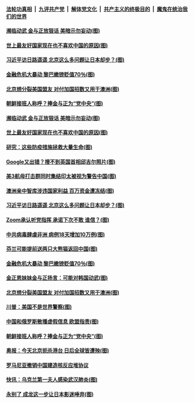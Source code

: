 

####  [法轮功真相](../../../../basic/blob/master/README.md?t=06151402) &nbsp;|&nbsp; [九评共产党](../../../../9ping.md/blob/master/README.md?t=06151402) &nbsp;|&nbsp; [解体党文化](../../../../jtdwh.md/blob/master/README.md?t=06151402)  &nbsp;|&nbsp; [共产主义的终极目的](../../../../gczydzjmd.md/blob/master/README.md?t=06151402) &nbsp;|&nbsp; [魔鬼在统治我们的世界](../../../../mgztzwmdsj.md/blob/master/README.md?t=06151402) 

#### [濒临动武 金与正放狠话 美暗示勿妄动(图)](../pages/p9/936506.md?t=06151402) 

#### [世上最友好国家现在也不喜欢中国的原因(图)](../pages/p9/936564.md?t=06151402) 

#### [习近平访日路遥遥 北京这么多问题让日本却步？(图)](../pages/p9/936421.md?t=06151402) 

#### [金融危机大暴动 黎巴嫩镑贬值70％(图)](../pages/p9/936414.md?t=06151402) 

#### [北京想分裂美国盟友 对付加国招数又用于澳洲(图)](../pages/p9/936465.md?t=06151402) 

#### [朝鲜接班人称呼？捧金与正为“党中央”(图)](../pages/p9/936329.md?t=06151402) 

#### [濒临动武 金与正放狠话 美暗示勿妄动(图)](../pages/p9/936506.md?t=06151402) 

#### [世上最友好国家现在也不喜欢中国的原因(图)](../pages/p9/936564.md?t=06151402) 

#### [研究：这些防疫措施拯救大量生命(图)](../pages/p9/936520.md?t=06151402) 

#### [Google又出错？搜不到英国首相邱吉尔照片(图)](../pages/p9/936552.md?t=06151402) 

#### [美3航母打击群同时集结印太被视为警告中国(图)](../pages/p9/936549.md?t=06151402) 

#### [澳洲亲中智库涉违国家利益 百万资金遭冻结(图)](../pages/p9/936529.md?t=06151402) 

#### [习近平访日路遥遥 北京这么多问题让日本却步？(图)](../pages/p9/936421.md?t=06151402) 

#### [Zoom承认听党指挥 承诺下次不敢 谁信？(图)](../pages/p9/936473.md?t=06151402) 

#### [中共病毒肆虐非洲 病例18天增加10万例(图)](../pages/p9/936472.md?t=06151402) 

#### [芬兰可能提前送两只大熊猫返回中国(图)](../pages/p9/936471.md?t=06151402) 

#### [金融危机大暴动 黎巴嫩镑贬值70％(图)](../pages/p9/936414.md?t=06151402) 

#### [金正恩妹妹金与正扬言：可能对韩国动武(图)](../pages/p9/936468.md?t=06151402) 

#### [北京想分裂美国盟友 对付加国招数又用于澳洲(图)](../pages/p9/936465.md?t=06151402) 

#### [川普：美国不是世界警察(图)](../pages/p9/936461.md?t=06151402) 

#### [中国和俄罗斯散播虚假信息 欧盟指责(图)](../pages/p9/936443.md?t=06151402) 

#### [朝鲜接班人称呼？捧金与正为“党中央”(图)](../pages/p9/936329.md?t=06151402) 

#### [奥报：今天北京扼杀港台 日后全球皆遭殃(图)](../pages/p9/936311.md?t=06151402) 

#### [罗马尼亚撤销中国建造核反应堆协议](../pages/p9/936372.md?t=06151402) 

#### [快讯：乌克兰第一夫人感染武汉肺炎(图)](../pages/p9/936337.md?t=06151402) 

#### [永别了 成龙这一步让日本影迷唾弃(图)](../pages/p9/936306.md?t=06151402) 

